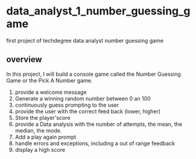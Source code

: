 # data_analyst_1_number_guessing_game
 first project of techdegree data analyst number guessing game

## overview
In this project, I will build a console game called the Number Guessing Game or the Pick A Number game.

1. provide a welcome message
2. Generate a winning random number between 0 an 100
3. continuously guess prompting to the user
4. provide the user with the correct feed back (lower, higher)
5. Store the player'score
6. provide a Data analysis with the number of attempts, the mean, the median, the mode. 
7. Add a play again prompt
8. handle errors and exceptions, including a out of range feedback
9. display a high score
